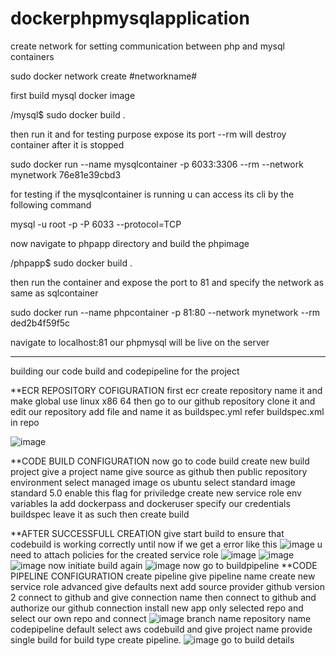 # dockerphpmysqlapplication

create network for setting communication between php and mysql containers


sudo docker network create #networkname#


first build mysql docker image


/mysql$ sudo docker build .


then run it and for testing purpose expose its port --rm will destroy container after it is stopped 


sudo docker run --name mysqlcontainer -p 6033:3306 --rm --network mynetwork 76e81e39cbd3


for testing if the mysqlcontainer is running u can access its cli by the following command


mysql -u root -p -P 6033 --protocol=TCP


now navigate to phpapp directory and build the phpimage


/phpapp$ sudo docker build .


then run the container and expose the port to 81 and specify the network as same as sqlcontainer


sudo docker run --name phpcontainer -p 81:80 --network mynetwork --rm ded2b4f59f5c


navigate to localhost:81 our phpmysql will be live on the server

---------------------------------------------------------------------------------------
building our code build and codepipeline for the project

**ECR REPOSITORY COFIGURATION
first ecr create repository 
name it and make global 
use linux x86 64 
then go to our github repository
clone it and edit our repository
add file and name it as buildspec.yml
refer buildspec.xml in repo

![image](https://user-images.githubusercontent.com/52123143/144964610-686eadb2-2782-41d6-861c-21a2de5cafb4.png)

**CODE BUILD CONFIGURATION
now go to code build 
create new build project
give a project name
give source as github
then
public repository 
environment select managed image
os ubuntu 
select standard
image standard 5.0
enable this flag for priviledge
create new service role
env variables la add dockerpass and dockeruser specify our credentials
buildspec leave it as such
then create build

**AFTER SUCCESSFULL  CREATION
give start build to ensure that codebuild is working correctly until now
if we get a error like this
![image](https://user-images.githubusercontent.com/52123143/144965278-dd21105d-6521-4fcb-8421-57396eb7c674.png)
u need to attach policies for the created service role
![image](https://user-images.githubusercontent.com/52123143/144965347-c590ae2c-b029-433c-8bab-9e0c78fb3dd2.png)
![image](https://user-images.githubusercontent.com/52123143/144965370-b888b0b9-064e-4fbb-9705-526dd45bf18c.png)
![image](https://user-images.githubusercontent.com/52123143/144965423-88c1d065-71ac-4f83-abb7-7b8f7a9fff59.png)
now initiate build again 
![image](https://user-images.githubusercontent.com/52123143/144965470-39ee9315-94f1-4b2d-8277-e186acc4f688.png)
now go to buildpipeline
**CODE PIPELINE CONFIGURATION
create pipeline
give pipeline name
create new service role
advanced
give defaults next
add source provider
github version 2
connect to github and give connection name then connect to github and authorize our github connection
install new app only selected repo and select our own repo and connect
![image](https://user-images.githubusercontent.com/52123143/144965759-a1327e37-61ce-49c3-a866-39e1c2d82a56.png)
branch name 
repository name
codepipeline default
select aws codebuild
and give project name
provide single build for build type
create pipeline.
![image](https://user-images.githubusercontent.com/52123143/144965967-5a822c31-1f2c-4f28-83fa-8baddb966bdf.png)
go to build details


